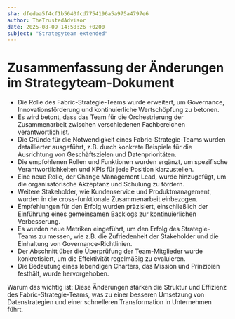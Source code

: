 ```yaml
---
sha: dfedaa5f4cf1b5640fcd7754196a5a975a4797e6
author: TheTrustedAdvisor
date: 2025-08-09 14:58:26 +0200
subject: "Strategyteam extended"
---
```


  # Zusammenfassung der Änderungen im Strategyteam-Dokument

- Die Rolle des Fabric-Strategie-Teams wurde erweitert, um Governance, Innovationsförderung und kontinuierliche Wertschöpfung zu betonen.
- Es wird betont, dass das Team für die Orchestrierung der Zusammenarbeit zwischen verschiedenen Fachbereichen verantwortlich ist.
- Die Gründe für die Notwendigkeit eines Fabric-Strategie-Teams wurden detaillierter ausgeführt, z.B. durch konkrete Beispiele für die Ausrichtung von Geschäftszielen und Datenprioritäten.
- Die empfohlenen Rollen und Funktionen wurden ergänzt, um spezifische Verantwortlichkeiten und KPIs für jede Position klarzustellen.
- Eine neue Rolle, der Change Management Lead, wurde hinzugefügt, um die organisatorische Akzeptanz und Schulung zu fördern.
- Weitere Stakeholder, wie Kundenservice und Produktmanagement, wurden in die cross-funktionale Zusammenarbeit einbezogen.
- Empfehlungen für den Erfolg wurden präzisiert, einschließlich der Einführung eines gemeinsamen Backlogs zur kontinuierlichen Verbesserung.
- Es wurden neue Metriken eingeführt, um den Erfolg des Strategie-Teams zu messen, wie z.B. die Zufriedenheit der Stakeholder und die Einhaltung von Governance-Richtlinien.
- Der Abschnitt über die Überprüfung der Team-Mitglieder wurde konkretisiert, um die Effektivität regelmäßig zu evaluieren.
- Die Bedeutung eines lebendigen Charters, das Mission und Prinzipien festhält, wurde hervorgehoben.

Warum das wichtig ist: Diese Änderungen stärken die Struktur und Effizienz des Fabric-Strategie-Teams, was zu einer besseren Umsetzung von Datenstrategien und einer schnelleren Transformation in Unternehmen führt.

